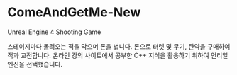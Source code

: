 # ComeAndGetMe-New
Unreal Engine 4 Shooting Game

스테이지마다 몰려오는 적을 막으며 돈을 법니다. 돈으로 터렛 및 무기, 탄약을 구매하여 적과 교전합니다.
온라인 강의 사이트에서 공부한 C++ 지식을 활용하기 위하여 언리얼 엔진을 선택했습니다.

